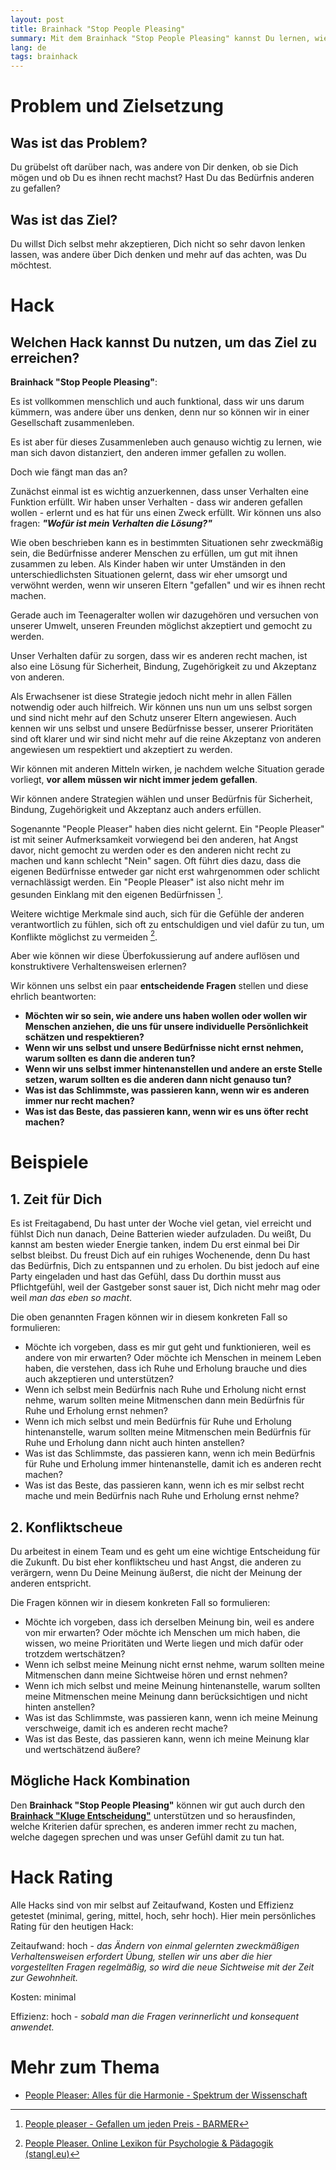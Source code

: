 ```yaml
---
layout: post
title: Brainhack "Stop People Pleasing"
summary: Mit dem Brainhack "Stop People Pleasing" kannst Du lernen, wie Du weniger darüber grübelst, was andere über Dich denken und wie Du öfter Deine eigenen Bedürfnisse erfüllst.
lang: de
tags: brainhack
---
```


# Problem und Zielsetzung

## Was ist das Problem?

Du grübelst oft darüber nach, was andere von Dir denken, ob sie Dich mögen und ob Du es ihnen recht machst? Hast Du das Bedürfnis anderen zu gefallen?

## Was ist das Ziel?

Du willst Dich selbst mehr akzeptieren, Dich nicht so sehr davon lenken lassen, was andere über Dich denken und mehr auf das achten, was Du möchtest.

# Hack

## Welchen Hack kannst Du nutzen, um das Ziel zu erreichen?

**Brainhack "Stop People Pleasing"**:

Es ist vollkommen menschlich und auch funktional, dass wir uns darum kümmern, was andere über uns denken, denn nur so können wir in einer Gesellschaft zusammenleben.

Es ist aber für dieses Zusammenleben auch genauso wichtig zu lernen, wie man sich davon distanziert, den anderen immer gefallen zu wollen. 

Doch wie fängt man das an?

Zunächst einmal ist es wichtig anzuerkennen, dass unser Verhalten eine Funktion erfüllt. Wir haben unser Verhalten - dass wir anderen gefallen wollen - erlernt und es hat für uns einen Zweck erfüllt. Wir können uns also fragen: **_"Wofür ist mein Verhalten die Lösung?"_**

Wie oben beschrieben kann es in bestimmten Situationen sehr zweckmäßig sein, die Bedürfnisse anderer Menschen zu erfüllen, um gut mit ihnen zusammen zu leben. Als Kinder haben wir unter Umständen in den unterschiedlichsten Situationen gelernt, dass wir eher umsorgt und verwöhnt werden, wenn wir unseren Eltern "gefallen" und wir es ihnen recht machen.

Gerade auch im Teenageralter wollen wir dazugehören und versuchen von unserer Umwelt, unseren Freunden möglichst akzeptiert und gemocht zu werden.

Unser Verhalten dafür zu sorgen, dass wir es anderen recht machen, ist also eine Lösung für Sicherheit, Bindung, Zugehörigkeit zu und Akzeptanz von anderen.

Als Erwachsener ist diese Strategie jedoch nicht mehr in allen Fällen notwendig oder auch hilfreich. Wir können uns nun um uns selbst sorgen und sind nicht mehr auf den Schutz unserer Eltern angewiesen. Auch kennen wir uns selbst und unsere Bedürfnisse besser, unserer Prioritäten sind oft klarer und wir sind nicht mehr auf die reine Akzeptanz von anderen angewiesen um respektiert und akzeptiert zu werden.

Wir können mit anderen Mitteln wirken, je nachdem welche Situation gerade vorliegt, **vor allem müssen wir nicht immer jedem gefallen**.

Wir können andere Strategien wählen und unser Bedürfnis für Sicherheit, Bindung, Zugehörigkeit und Akzeptanz auch anders erfüllen.

Sogenannte "People Pleaser" haben dies nicht gelernt. Ein "People Pleaser" ist mit seiner Aufmerksamkeit vorwiegend bei den anderen, hat Angst davor, nicht gemocht zu werden oder es den anderen nicht recht zu machen und kann schlecht "Nein" sagen. Oft führt dies dazu, dass die eigenen Bedürfnisse entweder gar nicht erst wahrgenommen oder schlicht vernachlässigt werden. Ein "People Pleaser" ist also nicht mehr im gesunden Einklang mit den eigenen Bedürfnissen [^1].

Weitere wichtige Merkmale sind auch, sich für die Gefühle der anderen verantwortlich zu fühlen, sich oft zu entschuldigen und viel dafür zu tun, um Konflikte möglichst zu vermeiden [^2].

Aber wie können wir diese Überfokussierung auf andere auflösen und konstruktivere Verhaltensweisen erlernen? 

Wir können uns selbst ein paar **entscheidende Fragen** stellen und diese ehrlich beantworten:

- **Möchten wir so sein, wie andere uns haben wollen oder wollen wir Menschen anziehen, die uns für unsere individuelle Persönlichkeit schätzen und respektieren?**
- **Wenn wir uns selbst und unsere Bedürfnisse nicht ernst nehmen, warum sollten es dann die anderen tun?**
- **Wenn wir uns selbst immer hintenanstellen und andere an erste Stelle setzen, warum sollten es die anderen dann nicht genauso tun?**
- **Was ist das Schlimmste, was passieren kann, wenn wir es anderen immer nur recht machen?**
- **Was ist das Beste, das passieren kann, wenn wir es uns öfter recht machen?**

# Beispiele

## 1. Zeit für Dich 

Es ist Freitagabend, Du hast unter der Woche viel getan, viel erreicht und fühlst Dich nun danach, Deine Batterien wieder aufzuladen. 
Du weißt, Du kannst am besten wieder Energie tanken, indem Du erst einmal bei Dir selbst bleibst. 
Du freust Dich auf ein ruhiges Wochenende, denn Du hast das Bedürfnis, Dich zu entspannen und zu erholen. 
Du bist jedoch auf eine Party eingeladen und hast das Gefühl, dass Du dorthin musst aus Pflichtgefühl, weil der Gastgeber sonst sauer ist, Dich nicht mehr mag oder weil _man das eben so macht_.

Die oben genannten Fragen können wir in diesem konkreten Fall so formulieren:

- Möchte ich vorgeben, dass es mir gut geht und funktionieren, weil es andere von mir erwarten? Oder möchte ich Menschen in meinem Leben haben, die verstehen, dass ich Ruhe und Erholung brauche und dies auch akzeptieren und unterstützen?
- Wenn ich selbst mein Bedürfnis nach Ruhe und Erholung nicht ernst nehme, warum sollten meine Mitmenschen dann mein Bedürfnis für Ruhe und Erholung ernst nehmen?
- Wenn ich mich selbst und mein Bedürfnis für Ruhe und Erholung hintenanstelle, warum sollten meine Mitmenschen mein Bedürfnis für Ruhe und Erholung dann nicht auch hinten anstellen?
- Was ist das Schlimmste, das passieren kann, wenn ich mein Bedürfnis für Ruhe und Erholung immer hintenanstelle, damit ich es anderen recht machen?
- Was ist das Beste, das passieren kann, wenn ich es mir selbst recht mache und mein Bedürfnis nach Ruhe und Erholung ernst nehme?

##  2. Konfliktscheue 

Du arbeitest in einem Team und es geht um eine wichtige Entscheidung für die Zukunft. Du bist eher konfliktscheu und hast Angst, die anderen zu verärgern, wenn Du Deine Meinung äußerst, die nicht der Meinung der anderen entspricht.

Die Fragen können wir in diesem konkreten Fall so formulieren:

- Möchte ich vorgeben, dass ich derselben Meinung bin, weil es andere von mir erwarten? Oder möchte ich Menschen um mich haben, die wissen, wo meine Prioritäten und Werte liegen und mich dafür oder trotzdem wertschätzen?
- Wenn ich selbst meine Meinung nicht ernst nehme, warum sollten meine Mitmenschen dann meine Sichtweise hören und ernst nehmen?
- Wenn ich mich selbst und meine Meinung hintenanstelle, warum sollten meine Mitmenschen meine Meinung dann berücksichtigen und nicht hinten anstellen?
- Was ist das Schlimmste, was passieren kann, wenn ich meine Meinung verschweige, damit ich es anderen recht mache?
- Was ist das Beste, das passieren kann, wenn ich meine Meinung klar und wertschätzend äußere?

## Mögliche Hack Kombination

Den **Brainhack "Stop People Pleasing"** können wir gut auch durch den [**Brainhack "Kluge Entscheidung"**](2024-01-05-brainhack-smart-goals.md) unterstützen und so herausfinden, welche Kriterien dafür sprechen, es anderen immer recht zu machen, welche dagegen sprechen und was unser Gefühl damit zu tun hat.


# Hack Rating

Alle Hacks sind von mir selbst auf Zeitaufwand, Kosten und Effizienz getestet (minimal, gering, mittel, hoch, sehr hoch). Hier mein persönliches Rating für den heutigen Hack:

Zeitaufwand: hoch - _das Ändern von einmal gelernten zweckmäßigen Verhaltensweisen erfordert Übung, stellen wir uns aber die hier vorgestellten Fragen regelmäßig, so wird die neue Sichtweise mit der Zeit zur Gewohnheit._

Kosten: minimal

Effizienz: hoch - _sobald man die Fragen verinnerlicht und konsequent anwendet._

# Mehr zum Thema

- [People Pleaser: Alles für die Harmonie - Spektrum der Wissenschaft](https://www.spektrum.de/news/people-pleaser-alles-fuer-die-harmonie/2201292)

[^1]: [People pleaser - Gefallen um jeden Preis - BARMER](https://www.barmer.de/gesundheit-verstehen/psyche/psychische-gesundheit/people-pleaser-1159850)
[^2]: [People Pleaser. Online Lexikon für Psychologie & Pädagogik (stangl.eu)](https://lexikon.stangl.eu/34050/people-pleaser)

